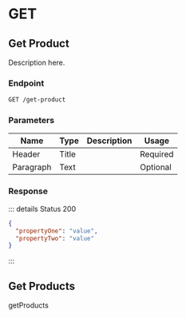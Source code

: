 # GET

## Get Product

Description here.

### Endpoint

```sh
GET /get-product
```

### Parameters

| Name      | Type  | Description | Usage    |
| --------- | ----- | ----------- | -------- |
| Header    | Title |             | Required |
| Paragraph | Text  |             | Optional |

### Response

::: details Status 200

```json
{
  "propertyOne": "value",
  "propertyTwo": "value"
}
```

:::

## Get Products

getProducts
